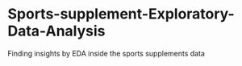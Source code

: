 # Sports-supplement-Exploratory-Data-Analysis
Finding insights by EDA inside the sports supplements data
